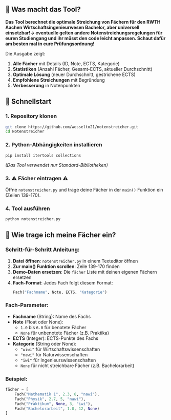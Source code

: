 ## 🎯 Was macht das Tool?

**Das Tool berechnet die optimale Streichung von Fächern für den RWTH Aachen Wirtschaftsingenieurwesen Bachelor, aber universell einsetzbar!-> eventuelle gelten andere Notenstreichungsregelungen für euren Studiengang und ihr müsst den code leicht anpassen. Schaut dafür am besten mal in eure Prüfungsordnung!**

Die Ausgabe zeigt:
1. **Alle Fächer** mit Details (ID, Note, ECTS, Kategorie)
2. **Statistiken** (Anzahl Fächer, Gesamt-ECTS, aktueller Durchschnitt)
3. **Optimale Lösung** (neuer Durchschnitt, gestrichene ECTS)
4. **Empfohlene Streichungen** mit Begründung
5. **Verbesserung** in Notenpunkten


## 🚀 Schnellstart

### 1. Repository klonen
```bash
git clone https://github.com/wesselto21/notenstreicher.git
cd Notenstreicher
```

### 2. Python-Abhängigkeiten installieren
```bash
pip install itertools collections
```
*(Das Tool verwendet nur Standard-Bibliotheken)*

### 3. ⚠️ **Fächer eintragen** ⚠️ 
Öffne `notenstreicher.py` und trage deine Fächer in der `main()` Funktion ein (Zeilen 139-170).

### 4. Tool ausführen
```bash
python notenstreicher.py
```

## 📝 Wie trage ich meine Fächer ein?

### Schritt-für-Schritt Anleitung:

1. **Datei öffnen**: `notenstreicher.py` in einem Texteditor öffnen
2. **Zur main() Funktion scrollen**: Zeile 139-170 finden
3. **Demo-Daten ersetzen**: Die `fächer` Liste mit deinen eigenen Fächern ersetzen
4. **Fach-Format**: Jedes Fach folgt diesem Format:
   ```python
   Fach("Fachname", Note, ECTS, "Kategorie")
   ```

### Fach-Parameter:
- **Fachname** (String): Name des Fachs
- **Note** (Float oder None): 
  - `1.0` bis `6.0` für benotete Fächer
  - `None` für unbenotete Fächer (z.B. Praktika)
- **ECTS** (Integer): ECTS-Punkte des Fachs
- **Kategorie** (String oder None):
  - `"wiwi"` für Wirtschaftswissenschaften
  - `"nawi"` für Naturwissenschaften  
  - `"iwi"` für Ingenieurswissenschaften
  - `None` für nicht streichbare Fächer (z.B. Bachelorarbeit)

### Beispiel:
```python
fächer = [
    Fach("Mathematik 1", 2.3, 8, "nawi"),
    Fach("Physik", 2.7, 5, "nawi"),
    Fach("Praktikum", None, 3, "iwi"),
    Fach("Bachelorarbeit", 1.0, 12, None)
]
```